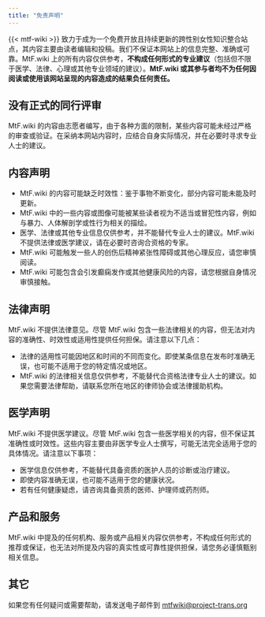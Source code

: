 ```yaml
---
title: "免责声明"
---
```


<!--参考自维基百科 https://zh.wikipedia.org/wiki/Wikipedia:%E5%85%8D%E8%B4%A3%E5%A3%B0%E6%98%8E 按CC-BY-SA 4.0 使用-->

{{< mtf-wiki >}} 致力于成为一个免费开放且持续更新的跨性别女性知识整合站点，其内容主要由读者编辑和投稿。我们不保证本网站上的信息完整、准确或可靠。MtF.wiki 上的所有内容仅供参考，**不构成任何形式的专业建议**（包括但不限于医学、法律、心理或其他专业领域的建议）。**MtF.wiki 或其参与者均不为任何因阅读或使用该网站呈现的内容造成的结果负任何责任。**

## 没有正式的同行评审

MtF.wiki 的内容由志愿者编写，由于各种方面的限制，某些内容可能未经过严格的审查或验证。在采纳本网站内容时，应结合自身实际情况，并在必要时寻求专业人士的建议。

## 内容声明

- MtF.wiki 的内容可能缺乏时效性：鉴于事物不断变化，部分内容可能未能及时更新。
- MtF.wiki 中的一些内容或图像可能被某些读者视为不适当或冒犯性内容，例如与暴力、人体解剖学或性行为相关的描绘。
- 医学、法律或其他专业信息仅供参考，并不能替代专业人士的建议。MtF.wiki 不提供法律或医学建议，请在必要时咨询合资格的专家。
- MtF.wiki 可能触发一些人的创伤后精神紧张性障碍或其他心理反应，请您审慎阅读。
- MtF.wiki 可能包含会引发癫痫发作或其他健康风险的内容，请您根据自身情况审慎接触。

## 法律声明

MtF.wiki 不提供法律意见。尽管 MtF.wiki 包含一些法律相关的内容，但无法对内容的准确性、时效性或适用性提供任何担保。请注意以下几点：

- 法律的适用性可能因地区和时间的不同而变化。即使某条信息在发布时准确无误，也可能不适用于您的特定情况或地区。
- MtF.wiki 的法律相关信息仅供参考，不能替代合资格法律专业人士的建议。如果您需要法律帮助，请联系您所在地区的律师协会或法律援助机构。

## 医学声明

MtF.wiki 不提供医学建议。尽管 MtF.wiki 包含一些医学相关的内容，但不保证其准确性或时效性。这些内容主要由非医学专业人士撰写，可能无法完全适用于您的具体情况。请注意以下事项：

- 医学信息仅供参考，不能替代具备资质的医护人员的诊断或治疗建议。
- 即使内容准确无误，也可能不适用于您的健康状况。
- 若有任何健康疑虑，请咨询具备资质的医师、护理师或药剂师。

## 产品和服务

MtF.wiki 中提及的任何机构、服务或产品相关内容仅供参考，不构成任何形式的推荐或保证，也无法对所提及内容的真实性或可靠性提供担保，请您务必谨慎甄别相关信息。

## 其它

如果您有任何疑问或需要帮助，请发送电子邮件到 <mtfwiki@project-trans.org>
